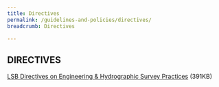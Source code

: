 ```yaml
---
title: Directives
permalink: /guidelines-and-policies/directives/
breadcrumb: Directives

---
```



DIRECTIVES
---
[LSB Directives on Engineering & Hydrographic Survey Practices](/files/LSBDirectives-NonCadastralSurvey-V4_29082014.pdf) (391KB)
